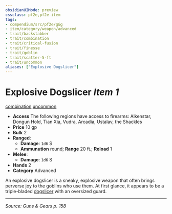 ```yaml
---
obsidianUIMode: preview
cssclass: pf2e,pf2e-item
tags:
- compendium/src/pf2e/g&g
- item/category/weapon/advanced
- trait/backstabber
- trait/combination
- trait/critical-fusion
- trait/finesse
- trait/goblin
- trait/scatter-5-ft
- trait/uncommon
aliases: ["Explosive Dogslicer"]
---
```

# Explosive Dogslicer *Item 1*  
[combination](combination-g-g.md "Combination Weapon Trait")  [uncommon](uncommon.md "Uncommon Rarity Trait")  

- **Access** The following regions have access to firearms: Alkenstar, Dongun Hold, Tian Xia, Vudra, Arcadia, Ustalav, the Shackles
- **Price** 10 gp
- **Bulk** 2
- **Ranged**:  
  - **Damage**: `1d6` S
  - **Ammunution** round; **Range** 20 ft.; **Reload** 1
- **Melee**:  
  - **Damage**: `1d6` S
- **Hands** 2
- **Category** Advanced

An explosive dogslicer is a sneaky, explosive weapon that often brings perverse joy to the goblins who use them. At first glance, it appears to be a triple-bladed [dogslicer](dogslicer.md) with an oversized guard.


---
*Source: Guns & Gears p. 158*